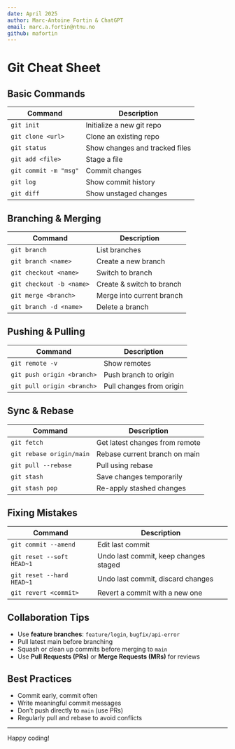 ```yaml
---
date: April 2025
author: Marc-Antoine Fortin & ChatGPT
email: marc.a.fortin@ntnu.no
github: mafortin
---
```

# Git Cheat Sheet

## Basic Commands

| Command | Description |
|--------|-------------|
| `git init` | Initialize a new git repo |
| `git clone <url>` | Clone an existing repo |
| `git status` | Show changes and tracked files |
| `git add <file>` | Stage a file |
| `git commit -m "msg"` | Commit changes |
| `git log` | Show commit history |
| `git diff` | Show unstaged changes |

## Branching & Merging

| Command | Description |
|--------|-------------|
| `git branch` | List branches |
| `git branch <name>` | Create a new branch |
| `git checkout <name>` | Switch to branch |
| `git checkout -b <name>` | Create & switch to branch |
| `git merge <branch>` | Merge into current branch |
| `git branch -d <name>` | Delete a branch |

## Pushing & Pulling

| Command | Description |
|--------|-------------|
| `git remote -v` | Show remotes |
| `git push origin <branch>` | Push branch to origin |
| `git pull origin <branch>` | Pull changes from origin |

## Sync & Rebase

| Command | Description |
|--------|-------------|
| `git fetch` | Get latest changes from remote |
| `git rebase origin/main` | Rebase current branch on main |
| `git pull --rebase` | Pull using rebase |
| `git stash` | Save changes temporarily |
| `git stash pop` | Re-apply stashed changes |

## Fixing Mistakes

| Command | Description |
|--------|-------------|
| `git commit --amend` | Edit last commit |
| `git reset --soft HEAD~1` | Undo last commit, keep changes staged |
| `git reset --hard HEAD~1` | Undo last commit, discard changes |
| `git revert <commit>` | Revert a commit with a new one |

## Collaboration Tips

- Use **feature branches**: `feature/login`, `bugfix/api-error`
- Pull latest main before branching
- Squash or clean up commits before merging to `main`
- Use **Pull Requests (PRs)** or **Merge Requests (MRs)** for reviews

## Best Practices

- Commit early, commit often
- Write meaningful commit messages
- Don’t push directly to `main` (use PRs)
- Regularly pull and rebase to avoid conflicts

---

Happy coding!
